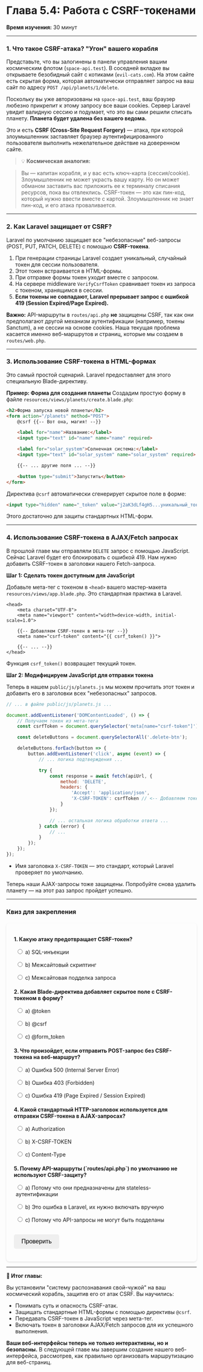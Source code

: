 # **Глава 5.4: Работа с CSRF-токенами**
**Время изучения:** 30 минут

---

### **1. Что такое CSRF-атака? "Угон" вашего корабля**

Представьте, что вы залогинены в панели управления вашим космическим флотом (`space-api.test`). В соседней вкладке вы открываете безобидный сайт с котиками (`evil-cats.com`). На этом сайте есть скрытая форма, которая автоматически отправляет запрос на ваш сайт по адресу `POST /api/planets/1/delete`.

Поскольку вы уже авторизованы на `space-api.test`, ваш браузер любезно прикрепит к этому запросу все ваши cookies. Сервер Laravel увидит валидную сессию и подумает, что это вы сами решили списать планету. **Планета будет удалена без вашего ведома.**

Это и есть **CSRF (Cross-Site Request Forgery)** — атака, при которой злоумышленник заставляет браузер аутентифицированного пользователя выполнить нежелательное действие на доверенном сайте.

> 💡 **Космическая аналогия:**

> Вы — капитан корабля, и у вас есть ключ-карта (сессия/cookie). Злоумышленник не может украсть вашу карту. Но он может обманом заставить вас приложить ее к терминалу списания ресурсов, пока вы отвлеклись. CSRF-токен — это как пин-код, который нужно ввести вместе с картой. Злоумышленник не знает пин-код, и его атака проваливается.

---

### **2. Как Laravel защищает от CSRF?**

Laravel по умолчанию защищает все "небезопасные" веб-запросы (POST, PUT, PATCH, DELETE) с помощью **CSRF-токена**.

1.  При генерации страницы Laravel создает уникальный, случайный токен для сессии пользователя.
2.  Этот токен встраивается в HTML-формы.
3.  При отправке формы токен уходит вместе с запросом.
4.  На сервере middleware `VerifyCsrfToken` сравнивает токен из запроса с токеном, хранящимся в сессии.
5.  **Если токены не совпадают, Laravel прерывает запрос с ошибкой 419 (Session Expired/Page Expired).**

**Важно:** API-маршруты в `routes/api.php` **не** защищены CSRF, так как они предполагают другой механизм аутентификации (например, токены Sanctum), а не сессии на основе cookies. Наша текущая проблема касается именно веб-маршрутов и страниц, которые мы создаем в `routes/web.php`.

---

### **3. Использование CSRF-токена в HTML-формах**
Это самый простой сценарий. Laravel предоставляет для этого специальную Blade-директиву.

**Пример: Форма для создания планеты**
Создадим простую форму в файле `resources/views/planets/create.blade.php`:

```html
<h2>Форма запуска новой планеты</h2>
<form action="/planets" method="POST">
    @csrf {{-- Вот она, магия! --}}

    <label for="name">Название:</label>
    <input type="text" id="name" name="name" required>

    <label for="solar_system">Солнечная система:</label>
    <input type="text" id="solar_system" name="solar_system" required>

    {{-- ... другие поля ... --}}

    <button type="submit">Запустить</button>
</form>
```

Директива `@csrf` автоматически сгенерирует скрытое поле в форме:
```html
<input type="hidden" name="_token" value="j2aK3dLf4gH5...уникальный_токен...">
```

Этого достаточно для защиты стандартных HTML-форм.

---

### **4. Использование CSRF-токена в AJAX/Fetch запросах**

В прошлой главе мы отправляли `DELETE` запрос с помощью JavaScript. Сейчас Laravel будет его блокировать с ошибкой 419. Нам нужно добавить CSRF-токен в заголовки нашего Fetch-запроса.

**Шаг 1: Сделать токен доступным для JavaScript**

Добавьте мета-тег с токеном в `<head>` вашего мастер-макета `resources/views/app.blade.php`. Это стандартная практика в Laravel.

```blade
<head>
    <meta charset="UTF-8">
    <meta name="viewport" content="width=device-width, initial-scale=1.0">

    {{-- Добавляем CSRF-токен в мета-тег --}}
    <meta name="csrf-token" content="{{ csrf_token() }}">

    {{-- ... --}}
</head>
```

Функция `csrf_token()` возвращает текущий токен.

**Шаг 2: Модифицируем JavaScript для отправки токена**

Теперь в нашем `public/js/planets.js` мы можем прочитать этот токен и добавить его в заголовки всех "небезопасных" запросов.

```javascript
// ... в файле public/js/planets.js ...

document.addEventListener('DOMContentLoaded', () => {
    // Получаем токен из мета-тега
    const csrfToken = document.querySelector('meta[name="csrf-token"]').getAttribute('content');

    const deleteButtons = document.querySelectorAll('.delete-btn');

    deleteButtons.forEach(button => {
        button.addEventListener('click', async (event) => {
            // ... логика подтверждения ...

            try {
                const response = await fetch(apiUrl, {
                    method: 'DELETE',
                    headers: {
                        'Accept': 'application/json',
                        'X-CSRF-TOKEN': csrfToken // <-- Добавляем токен в заголовки!
                    }
                });

                // ... остальная логика обработки ответа ...
            } catch (error) {
                // ...
            }
        });
    });
});
```

-   Имя заголовка `X-CSRF-TOKEN` — это стандарт, который Laravel проверяет по умолчанию.

Теперь наши AJAX-запросы тоже защищены. Попробуйте снова удалить планету — на этот раз запрос пройдет успешно.

---

### **Квиз для закрепления**

<style>
    #quiz-container {
        border-radius: 8px;
        padding: 20px;
        margin-top: 20px;
        box-shadow: 0 2px 4px rgba(0,0,0,0.1);
    }
    .question {
        margin-bottom: 15px;
    }
    .question p {
        font-weight: bold;
        margin-bottom: 10px;
    }
    #quiz-container label {
        display: block;
        margin-bottom: 5px;
        cursor: pointer;
        padding: 5px;
        border-radius: 4px;
    }
    #quiz-container button {
        border: none;
        padding: 10px 20px;
        border-radius: 5px;
        cursor: pointer;
        font-size: 16px;
        margin-top: 10px;
    }
    #quiz-container button:hover {
    }
    #quiz-results {
        margin-top: 20px;
        padding: 15px;
        border-radius: 5px;
    }
</style>

<div id="quiz-container">
  <form id="quiz-form">
    <div class="question">
      <p>1. Какую атаку предотвращает CSRF-токен?</p>
      <label><input type="radio" name="q1" value="a"> a) SQL-инъекции</label>
      <label><input type="radio" name="q1" value="b"> b) Межсайтовый скриптинг</label>
      <label><input type="radio" name="q1" value="c"> c) Межсайтовая подделка запроса</label>
    </div>
    <div class="question">
      <p>2. Какая Blade-директива добавляет скрытое поле с CSRF-токеном в форму?</p>
      <label><input type="radio" name="q2" value="a"> a) @token</label>
      <label><input type="radio" name="q2" value="b"> b) @csrf</label>
      <label><input type="radio" name="q2" value="c"> c) @form_token</label>
    </div>
    <div class="question">
      <p>3. Что произойдет, если отправить POST-запрос без CSRF-токена на веб-маршрут?</p>
      <label><input type="radio" name="q3" value="a"> a) Ошибка 500 (Internal Server Error)</label>
      <label><input type="radio" name="q3" value="b"> b) Ошибка 403 (Forbidden)</label>
      <label><input type="radio" name="q3" value="c"> c) Ошибка 419 (Page Expired / Session Expired)</label>
    </div>
    <div class="question">
      <p>4. Какой стандартный HTTP-заголовок используется для отправки CSRF-токена в AJAX-запросах?</p>
      <label><input type="radio" name="q4" value="a"> a) Authorization</label>
      <label><input type="radio" name="q4" value="b"> b) X-CSRF-TOKEN</label>
      <label><input type="radio" name="q4" value="c"> c) Content-Type</label>
    </div>
    <div class="question">
      <p>5. Почему API-маршруты (`routes/api.php`) по умолчанию не используют CSRF-защиту?</p>
      <label><input type="radio" name="q5" value="a"> a) Потому что они предназначены для stateless-аутентификации</label>
      <label><input type="radio" name="q5" value="b"> b) Это ошибка в Laravel, их нужно включать вручную</label>
      <label><input type="radio" name="q5" value="c"> c) Потому что API-запросы не могут быть подделаны</label>
    </div>
    <button type="button" onclick="checkQuizAnswers()">Проверить</button>
  </form>
  <div id="quiz-results" style="display:none;"></div>
</div>

<script>
  function checkQuizAnswers() {
    const correctAnswers = { q1: 'c', q2: 'b', q3: 'c', q4: 'b', q5: 'a' };
    const form = document.getElementById('quiz-form');
    const resultsContainer = document.getElementById('quiz-results');
    let score = 0;
    let resultsHTML = '<h4>Результаты:</h4><ul>';

    for (const [question, correctAnswer] of Object.entries(correctAnswers)) {
      const questionDiv = form.querySelector(`input[name="${question}"]`).closest('.question');
      const labels = questionDiv.querySelectorAll('label');
      labels.forEach(l => {
          l.style.color = 'inherit';
          l.style.fontWeight = 'normal';
          l.style.border = 'none';
      });

      const userAnswer = form.elements[question] ? form.elements[question].value : undefined;

      if (userAnswer) {
        const selectedLabel = form.querySelector(`input[name="${question}"][value="${userAnswer}"]`).parentElement;
        if (userAnswer === correctAnswer) {
          score++;
          selectedLabel.style.fontWeight = 'bold';
          resultsHTML += `<li>Вопрос ${question.slice(1)}: <span style="color:green;">Верно!</span></li>`;
        } else {
          selectedLabel.style.fontWeight = 'bold';
          const correctLabel = form.querySelector(`input[name="${question}"][value="${correctAnswer}"]`).parentElement;
          correctLabel.style.fontWeight = 'bold';
          resultsHTML += `<li>Вопрос ${question.slice(1)}: <span style="color:red;">Неверно.</span> Правильный ответ: <b>${correctAnswer.toUpperCase()}</b></li>`;
        }
      } else {
        resultsHTML += `<li>Вопрос ${question.slice(1)}: <span style="color:orange;">Нет ответа.</span></li>`;
      }
    }

    resultsHTML += `</ul><p><b>Ваш результат: ${score} из ${Object.keys(correctAnswers).length}</b></p>`;
    resultsContainer.innerHTML = resultsHTML;
    resultsContainer.style.display = 'block';
  }
</script>

---

**🚀 Итог главы:**

Вы установили "систему распознавания свой-чужой" на ваш космический корабль, защитив его от атак CSRF. Вы научились:

-   Понимать суть и опасность CSRF-атак.
-   Защищать стандартные HTML-формы с помощью директивы `@csrf`.
-   Передавать CSRF-токен в JavaScript через мета-тег.
-   Включать токен в заголовки AJAX/Fetch запросов для их успешного выполнения.

**Ваши веб-интерфейсы теперь не только интерактивны, но и безопасны.** В следующей главе мы завершим создание нашего веб-интерфейса, рассмотрев, как правильно организовать маршрутизацию для веб-страниц.
